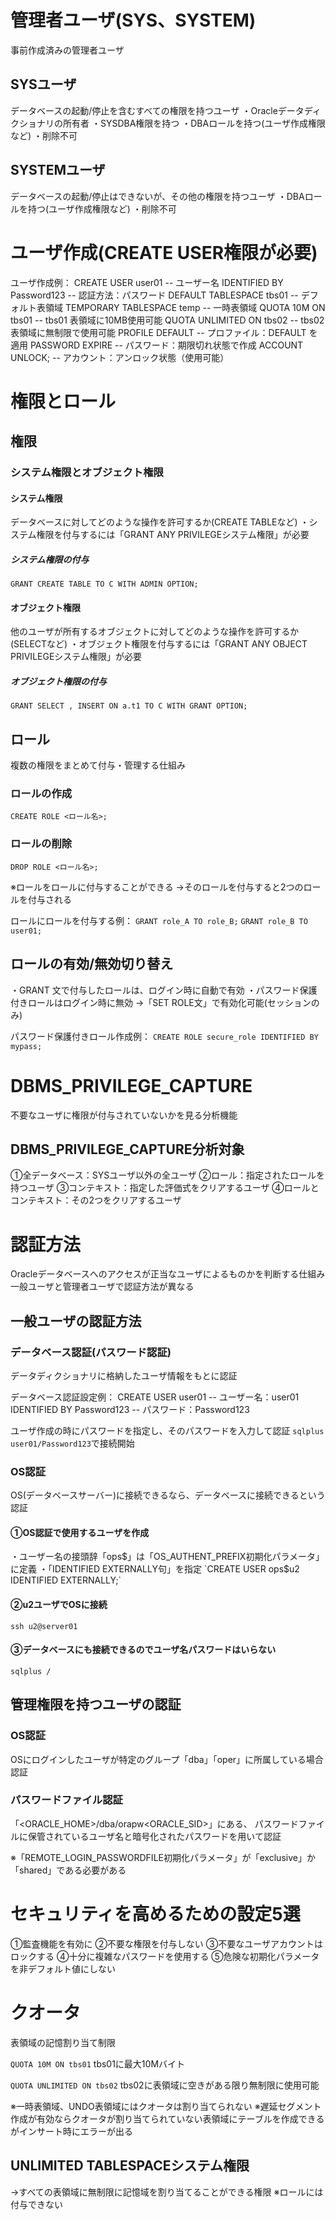 # 管理者ユーザ(SYS、SYSTEM)
事前作成済みの管理者ユーザ
## SYSユーザ
データベースの起動/停止を含むすべての権限を持つユーザ
・Oracleデータディクショナリの所有者
・SYSDBA権限を持つ
・DBAロールを持つ(ユーザ作成権限など)
・削除不可
## SYSTEMユーザ
データベースの起動/停止はできないが、その他の権限を持つユーザ
・DBAロールを持つ(ユーザ作成権限など)
・削除不可
# ユーザ作成(CREATE USER権限が必要)
ユーザ作成例：
CREATE USER user01                                  -- ユーザー名
  IDENTIFIED BY Password123                 -- 認証方法：パスワード
  DEFAULT TABLESPACE tbs01                 -- デフォルト表領域
  TEMPORARY TABLESPACE temp          -- 一時表領域
  QUOTA 10M ON tbs01                               -- tbs01 表領域に10MB使用可能
  QUOTA UNLIMITED ON tbs02                -- tbs02 表領域に無制限で使用可能
  PROFILE DEFAULT                                      -- プロファイル：DEFAULT を適用
  PASSWORD EXPIRE                                    -- パスワード：期限切れ状態で作成
  ACCOUNT UNLOCK;                                   -- アカウント：アンロック状態（使用可能）
# 権限とロール
## 権限
### システム権限とオブジェクト権限
#### システム権限
データベースに対してどのような操作を許可するか(CREATE TABLEなど)
・システム権限を付与するには「GRANT ANY PRIVILEGEシステム権限」が必要
##### システム権限の付与
`GRANT CREATE TABLE TO C WITH ADMIN OPTION;`
#### オブジェクト権限
他のユーザが所有するオブジェクトに対してどのような操作を許可するか(SELECTなど)
・オブジェクト権限を付与するには「GRANT ANY OBJECT PRIVILEGEシステム権限」が必要
##### オブジェクト権限の付与
`GRANT SELECT , INSERT ON a.t1 TO C WITH GRANT OPTION;`
## ロール
複数の権限をまとめて付与・管理する仕組み
### ロールの作成
`CREATE ROLE <ロール名>;`
### ロールの削除
`DROP ROLE <ロール名>;`

※ロールをロールに付与することができる
→そのロールを付与すると2つのロールを付与される

ロールにロールを付与する例：
`GRANT role_A TO role_B;`
`GRANT role_B TO user01;`
## ロールの有効/無効切り替え
・GRANT 文で付与したロールは、ログイン時に自動で有効
・パスワード保護付きロールはログイン時に無効
→「SET ROLE文」で有効化可能(セッションのみ)

パスワード保護付きロール作成例：
`CREATE ROLE secure_role IDENTIFIED BY mypass;`
# DBMS_PRIVILEGE_CAPTURE
不要なユーザに権限が付与されていないかを見る分析機能
## DBMS_PRIVILEGE_CAPTURE分析対象
①全データベース：SYSユーザ以外の全ユーザ
②ロール：指定されたロールを持つユーザ
③コンテキスト：指定した評価式をクリアするユーザ
④ロールとコンテキスト：その2つをクリアするユーザ
# 認証方法
Oracleデータベースへのアクセスが正当なユーザによるものかを判断する仕組み
一般ユーザと管理者ユーザで認証方法が異なる
## 一般ユーザの認証方法
### データベース認証(パスワード認証)
データディクショナリに格納したユーザ情報をもとに認証

データベース認証設定例：
CREATE USER user01                                  -- ユーザー名：user01
  IDENTIFIED BY Password123                 -- パスワード：Password123

ユーザ作成の時にパスワードを指定し、そのパスワードを入力して認証
`sqlplus user01/Password123`で接続開始
### OS認証
OS(データベースサーバー)に接続できるなら、データベースに接続できるという認証
#### ①OS認証で使用するユーザを作成
・ユーザー名の接頭辞「ops$」は「OS_AUTHENT_PREFIX初期化パラメータ」に定義
・「IDENTIFIED EXTERNALLY句」を指定
`CREATE USER ops$u2 IDENTIFIED EXTERNALLY;`
#### ②u2ユーザでOSに接続
`ssh u2@server01`
#### ③データベースにも接続できるのでユーザ名パスワードはいらない
`sqlplus /`
## 管理権限を持つユーザの認証
### OS認証
OSにログインしたユーザが特定のグループ「dba」「oper」に所属している場合認証
### パスワードファイル認証
「<ORACLE_HOME>/dba/orapw<ORACLE_SID>」にある、
パスワードファイルに保管されているユーザ名と暗号化されたパスワードを用いて認証

※「REMOTE_LOGIN_PASSWORDFILE初期化パラメータ」が「exclusive」か「shared」である必要がある
# セキュリティを高めるための設定5選

①監査機能を有効に
②不要な権限を付与しない
③不要なユーザアカウントはロックする
④十分に複雑なパスワードを使用する
⑤危険な初期化パラメータを非デフォルト値にしない

# クオータ
表領域の記憶割り当て制限

`QUOTA 10M ON tbs01` tbs01に最大10Mバイト

`QUOTA UNLIMITED ON tbs02` tbs02に表領域に空きがある限り無制限に使用可能

※一時表領域、UNDO表領域にはクオータは割り当てられない
※遅延セグメント作成が有効ならクオータが割り当てられていない表領域にテーブルを作成できるがインサート時にエラーが出る

## UNLIMITED TABLESPACEシステム権限
→すべての表領域に無制限に記憶域を割り当てることができる権限
※ロールには付与できない